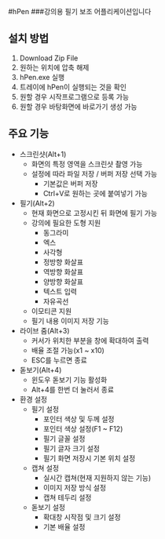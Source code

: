 #hPen
###강의용 필기 보조 어플리케이션입니다

## 설치 방법
1. Download Zip File
2. 원하는 위치에 압축 해제
3. hPen.exe 실행
4. 트레이에 hPen이 실행되는 것을 확인
5. 원할 경우 시작프로그램으로 등록 가능
6. 원할 경우 바탕화면에 바로가기 생성 가능

## 주요 기능
- 스크린샷(Alt+1)
	- 화면의 특정 영역을 스크린샷 촬영 가능
	- 설정에 따라 파일 저장 / 버퍼 저장 선택 가능
		- 기본값은 버퍼 저장
		- Ctrl+V로 원하는 곳에 붙여넣기 가능
- 필기(Alt+2)
	- 현재 화면으로 고정시킨 뒤 화면에 필기 가능
	- 강의에 필요한 도형 지원
		- 동그라미
		- 엑스
		- 사각형
		- 정방향 화살표
		- 역방향 화살표
		- 양방향 화살표
		- 텍스트 입력
		- 자유곡선
	- 이모티콘 지원
	- 필기 내용 이미지 저장 기능
- 라이브 줌(Alt+3)
	- 커서가 위치한 부분을 창에 확대하여 출력
	- 배율 조절 가능(x1 ~ x10)
	- ESC를 누르면 종료
- 돋보기(Alt+4)
	- 윈도우 돋보기 기능 활성화
	- Alt+4를 한번 더 눌러서 종료
- 환경 설정
	- 필기 설정
		- 포인터 색상 및 두께 설정
		- 포인터 색상 설정(F1 ~ F12)
		- 필기 글꼴 설정
		- 필기 글자 크기 설정
		- 필기 화면 저장시 기본 위치 설정
	- 캡쳐 설정
		- 실시간 캡쳐(현재 지원하지 않는 기능)
		- 이미지 저장 방식 설정
		- 캡쳐 테두리 설정
	- 돋보기 설정
		- 확대창 시작점 및 크기 설정
		- 기본 배율 설정






